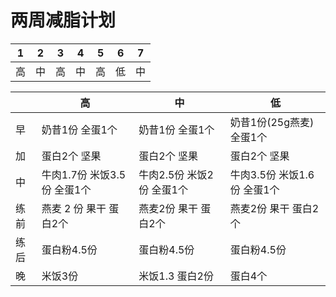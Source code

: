 # 两周减脂计划


| 1    | 2    | 3    | 4    | 5    | 6    | 7    |
| :--: | :--: | :--: | :--: | :--: | :--: | :--: |
| 高     | 中     |    高  |  中    |    高  |  低  |    中  |



|      | 高                              | 中                              | 低                              |
| ---- | ------------------------------- | ------------------------------- | ------------------------------- |
| 早   | 奶昔1份       全蛋1个           | 奶昔1份       全蛋1个           | 奶昔1份(25g燕麦)   全蛋1个      |
| 加   | 蛋白2个       坚果              | 蛋白2个       坚果              | 蛋白2个       坚果              |
| 中   | 牛肉1.7份   米饭3.5份   全蛋1个 | 牛肉2.5份    米饭2份    全蛋1个 | 牛肉3.5份   米饭1.6份   全蛋1个 |
| 练前 | 燕麦 2 份     果干   蛋白2个    | 燕麦2份       果干    蛋白2个   | 燕麦2份       果干    蛋白2个   |
| 练后 | 蛋白粉4.5份                     | 蛋白粉4.5份                     | 蛋白粉4.5份                     |
| 晚   | 米饭3份                         | 米饭1.3    蛋白2份              | 蛋白4个                         |

